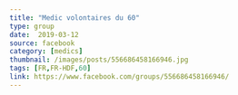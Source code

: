 ```yaml
---
title: "Medic volontaires du 60"
type: group
date:  2019-03-12
source: facebook
category: [medics]
thumbnail: /images/posts/556686458166946.jpg
tags: [FR,FR-HDF,60]
link: https://www.facebook.com/groups/556686458166946/
---
```

